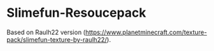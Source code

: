 # Slimefun-Resoucepack
Based on Raulh22 version (https://www.planetminecraft.com/texture-pack/slimefun-texture-by-raulh22/). 
